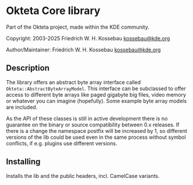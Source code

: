 Okteta Core library
===================
Part of the Okteta project, made within the KDE community.

Copyright: 2003-2025 Friedrich W. H. Kossebau <kossebau@kde.org>

Author/Maintainer: Friedrich W. H. Kossebau <kossebau@kde.org>


Description
-----------
The library offers an abstract byte array interface called `Okteta::AbstractByteArrayModel`.
This interface can be subclassed to offer access to different byte arrays
like paged gigabyte big files, video memory or whatever you can imagine
(hopefully). Some example byte array models are included.

As the API of these classes is still in active development there is no guarantee
on the binary or source compatibility between 0.x releases. If there is a change
the namespace postfix will be increased by 1, so different versions of the lib
could be used even in the same process without symbol conflicts, if e.g. plugins
use different versions.


Installing
----------
Installs the lib and the public headers, incl. CamelCase variants.